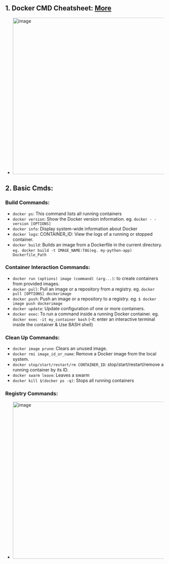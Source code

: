 ## 1. Docker CMD Cheatsheet: [More](https://www.hostinger.in/tutorials/docker-cheat-sheet?ppc_campaign=google_search_generic_hosting_all&bidkw=defaultkeyword&lo=9062084&gclid=Cj0KCQjwiIOmBhDjARIsAP6YhSWZqeUH50uOmMi2B7_78afHw_bQ0jBjWj9pfZgDoRwvnuZJ0Ca6grQaApuBEALw_wcB#Docker_Architecture)
- <img width="498" alt="image" src="https://github.com/IOxCyber/CyberDev/assets/40174034/2d675895-dc22-4919-bc3f-0b863097fda9">

## 2. Basic Cmds:
### Build Commands:
- `docker ps`: This command lists all running containers
- `docker version`:	Show the Docker version information. eg. `docker - -version [OPTIONS]`
- `docker info`: Display system-wide information about Docker
- `docker logs`: CONTAINER_ID: View the logs of a running or stopped container.
- `docker build`: Builds an image from a Dockerfile in the current directory. `eg. docker build -t IMAGE_NAME:TAG(eg. my-python-app) Dockerfile_Path`

### Container Interaction Commands:
- `docker run (options) image (command) (arg...)`: to create containers from provided images.
- `docker pull`:	Pull an image or a repository from a registry. eg. `docker pull [OPTIONS] dockerimage`
- `docker push`:	Push an image or a repository to a registry. eg. `$ docker image push dockerimage`
- `docker update`:	Update configuration of one or more containers.
- `docker exec`: To run a command inside a running Docker container. eg. `docker exec -it my_container bash` (-it: enter an interactive terminal inside the container & Use BASH shell)

### Clean Up Commands:
- `docker image prune`:	Clears an unused image.
- `docker rmi image_id_or_name`:	Remove a Docker image from the local system.
- `docker stop/start/restart/rm CONTAINER_ID`: stop/start/restart/remove a running container by its ID. 
- `docker swarm leave`:	Leaves a swarm
- `docker kill $(docker ps -q)`:	Stops all running containers

### Registry Commands:
- <img width="500" alt="image" src="https://github.com/IOxCyber/CyberDev/assets/40174034/f7f44782-d3ab-4786-bc19-e9bf0c19471f">
